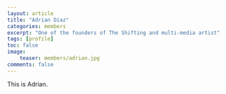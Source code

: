 ```yaml
---
layout: article
title: "Adrian Diaz"
categories: members
excerpt: "One of the founders of The Shifting and multi-media artist"
tags: [profile]
toc: false
image:
	teaser: members/adrian.jpg
comments: false
---
```


This is Adrian.
